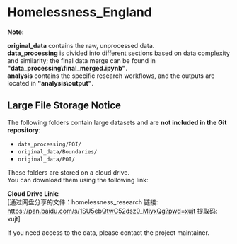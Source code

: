 # Homelessness_England


**Note:**  

**original_data** contains the raw, unprocessed data.  
**data_processing** is divided into different sections based on data complexity and similarity; the final data merge can be found in **"data_processing\final_merged.ipynb"**.  
**analysis** contains the specific research workflows, and the outputs are located in **"analysis\output"**.


## Large File Storage Notice

The following folders contain large datasets and are **not included in the Git repository**:

- `data_processing/POI/`
- `original_data/Boundaries/`
- `original_data/POI/`

These folders are stored on a cloud drive.  
You can download them using the following link:

**Cloud Drive Link:**  
[通过网盘分享的文件：homelessness_research
链接: https://pan.baidu.com/s/1SU5ebQtwC52dsz0_MiyxQg?pwd=xujt 提取码: xujt]

If you need access to the data, please contact the project maintainer.